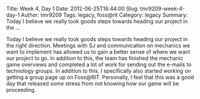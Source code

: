 Title: Week 4, Day 1
Date: 2012-06-25T16:44:00
Slug: tmr9209-week-4-day-1
Author: tmr9209
Tags: legacy, foss@rit
Category: legacy
Summary: Today I believe we really took goods steps towards heading our project in the ... 

Today I believe we really took goods steps towards heading our project in the
right direction. Meetings with SJ and communication on mechanics we want to
implement has allowed us to gain a better sense of where we want our project
to go. In addition to this, the team has finished the mechanic game overviews
and completed a lot of work for sending out the e-mails to technology groups.
In addition to this, I specifically also started working on getting a group
page up on Foss@RIT. Personally, I feel that this was a good day that released
some stress from not knowing how our game will be proceeding.


